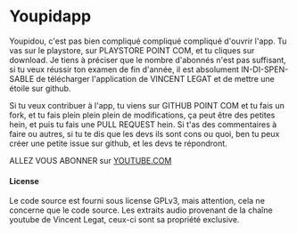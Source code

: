 # Youpidapp
Youpidou, c'est pas bien compliqué compliqué compliqué d'ouvrir l'app. Tu vas sur le playstore, sur PLAYSTORE POINT COM, et tu cliques sur download.
Je tiens à préciser que le nombre d'abonnés n'est pas suffisant, si tu veux réussir ton examen de fin d'année, il est absolument IN-DI-SPEN-SABLE de télécharger
l'application de VINCENT LEGAT et de mettre une étoile sur github.

Si tu veux contribuer à l'app, tu viens sur GITHUB POINT COM et tu fais un fork, et tu fais plein plein plein de modifications, 
ça peut être des petites hein, et puis tu fais une PULL REQUEST hein.
Si t'as des commentaires à faire ou autres, si tu te dis que les devs ils sont cons ou quoi, ben tu peux créer une petite issue sur github, 
et les devs te répondront.

ALLEZ VOUS ABONNER sur [YOUTUBE.COM](https://www.youtube.com/channel/UC-QAurzK1czAlnMFOqkfxfw) 

#### License
Le code source est fourni sous license GPLv3, mais attention, cela ne concerne que le code source.
Les extraits audio provenant de la chaîne youtube de Vincent Legat, ceux-ci sont sa propriété exclusive.